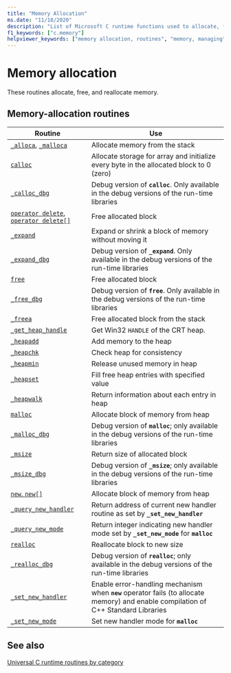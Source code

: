 ```yaml
---
title: "Memory Allocation"
ms.date: "11/18/2020"
description: "List of Microsoft C runtime functions used to allocate, free, and reallocate memory."
f1_keywords: ["c.memory"]
helpviewer_keywords: ["memory allocation, routines", "memory, managing", "memory, allocation"]
---
```

# Memory allocation

These routines allocate, free, and reallocate memory.

## Memory-allocation routines

|Routine|Use|
|-------------|---------|
|[`_alloca`](../c-runtime-library/reference/alloca.md), [`_malloca`](../c-runtime-library/reference/malloca.md)|Allocate memory from the stack|
|[`calloc`](../c-runtime-library/reference/calloc.md)|Allocate storage for array and initialize every byte in the allocated block to 0 (zero)|
|[`_calloc_dbg`](../c-runtime-library/reference/calloc-dbg.md)|Debug version of **`calloc`**. Only available in the debug versions of the run-time libraries|
|[`operator delete`, `operator delete[]`](../c-runtime-library/delete-operator-crt.md)|Free allocated block|
|[`_expand`](../c-runtime-library/reference/expand.md)|Expand or shrink a block of memory without moving it|
|[`_expand_dbg`](../c-runtime-library/reference/expand-dbg.md)|Debug version of **`_expand`**. Only available in the debug versions of the run-time libraries|
|[`free`](../c-runtime-library/reference/free.md)|Free allocated block|
|[`_free_dbg`](../c-runtime-library/reference/free-dbg.md)|Debug version of **`free`**. Only available in the debug versions of the run-time libraries|
|[`_freea`](../c-runtime-library/reference/freea.md)|Free allocated block from the stack|
|[`_get_heap_handle`](../c-runtime-library/reference/get-heap-handle.md)|Get Win32 `HANDLE` of the CRT heap.|
|[`_heapadd`](../c-runtime-library/heapadd.md)|Add memory to the heap|
|[`_heapchk`](../c-runtime-library/reference/heapchk.md)|Check heap for consistency|
|[`_heapmin`](../c-runtime-library/reference/heapmin.md)|Release unused memory in heap|
|[`_heapset`](../c-runtime-library/heapset.md)|Fill free heap entries with specified value|
|[`_heapwalk`](../c-runtime-library/reference/heapwalk.md)|Return information about each entry in heap|
|[`malloc`](../c-runtime-library/reference/malloc.md)|Allocate block of memory from heap|
|[`_malloc_dbg`](../c-runtime-library/reference/malloc-dbg.md)|Debug version of **`malloc`**; only available in the debug versions of the run-time libraries|
|[`_msize`](../c-runtime-library/reference/msize.md)|Return size of allocated block|
|[`_msize_dbg`](../c-runtime-library/reference/msize-dbg.md)|Debug version of **`_msize`**; only available in the debug versions of the run-time libraries|
|[`new`, `new[]`](../c-runtime-library/new-operator-crt.md)|Allocate block of memory from heap|
|[`_query_new_handler`](../c-runtime-library/reference/query-new-handler.md)|Return address of current new handler routine as set by **`_set_new_handler`**|
|[`_query_new_mode`](../c-runtime-library/reference/query-new-mode.md)|Return integer indicating new handler mode set by **`_set_new_mode`** for **`malloc`**|
|[`realloc`](../c-runtime-library/reference/realloc.md)|Reallocate block to new size|
|[`_realloc_dbg`](../c-runtime-library/reference/realloc-dbg.md)|Debug version of **`realloc`**; only available in the debug versions of the run-time libraries|
|[`_set_new_handler`](../c-runtime-library/reference/set-new-handler.md)|Enable error-handling mechanism when **`new`** operator fails (to allocate memory) and enable compilation of C++ Standard Libraries|
|[`_set_new_mode`](../c-runtime-library/reference/set-new-mode.md)|Set new handler mode for **`malloc`**|

## See also

[Universal C runtime routines by category](../c-runtime-library/run-time-routines-by-category.md)